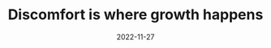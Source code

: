 ---
title: "Discomfort is where growth happens"
date: 2022-11-27
excerpt: ""
category: ""
tags:
-
---